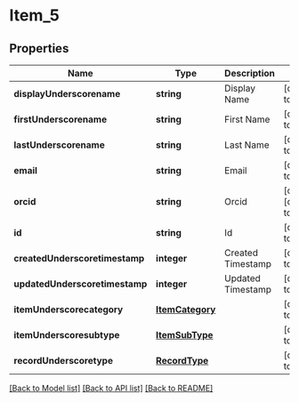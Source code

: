 # Item_5

## Properties
Name | Type | Description | Notes
------------ | ------------- | ------------- | -------------
**displayUnderscorename** | **string** | Display Name | [default to null]
**firstUnderscorename** | **string** | First Name | [default to null]
**lastUnderscorename** | **string** | Last Name | [default to null]
**email** | **string** | Email | [default to null]
**orcid** | **string** | Orcid | [optional] [default to null]
**id** | **string** | Id | [default to null]
**createdUnderscoretimestamp** | **integer** | Created Timestamp | [default to null]
**updatedUnderscoretimestamp** | **integer** | Updated Timestamp | [default to null]
**itemUnderscorecategory** | [**ItemCategory**](ItemCategory.md) |  | [default to null]
**itemUnderscoresubtype** | [**ItemSubType**](ItemSubType.md) |  | [default to null]
**recordUnderscoretype** | [**RecordType**](RecordType.md) |  | [default to null]

[[Back to Model list]](../README.md#documentation-for-models) [[Back to API list]](../README.md#documentation-for-api-endpoints) [[Back to README]](../README.md)


